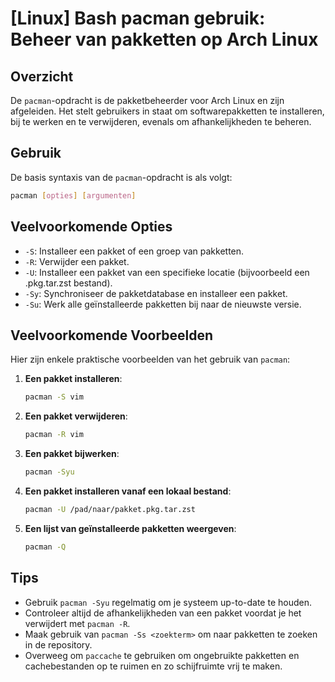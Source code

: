 # [Linux] Bash pacman gebruik: Beheer van pakketten op Arch Linux

## Overzicht
De `pacman`-opdracht is de pakketbeheerder voor Arch Linux en zijn afgeleiden. Het stelt gebruikers in staat om softwarepakketten te installeren, bij te werken en te verwijderen, evenals om afhankelijkheden te beheren.

## Gebruik
De basis syntaxis van de `pacman`-opdracht is als volgt:

```bash
pacman [opties] [argumenten]
```

## Veelvoorkomende Opties
- `-S`: Installeer een pakket of een groep van pakketten.
- `-R`: Verwijder een pakket.
- `-U`: Installeer een pakket van een specifieke locatie (bijvoorbeeld een .pkg.tar.zst bestand).
- `-Sy`: Synchroniseer de pakketdatabase en installeer een pakket.
- `-Su`: Werk alle geïnstalleerde pakketten bij naar de nieuwste versie.

## Veelvoorkomende Voorbeelden
Hier zijn enkele praktische voorbeelden van het gebruik van `pacman`:

1. **Een pakket installeren**:
   ```bash
   pacman -S vim
   ```

2. **Een pakket verwijderen**:
   ```bash
   pacman -R vim
   ```

3. **Een pakket bijwerken**:
   ```bash
   pacman -Syu
   ```

4. **Een pakket installeren vanaf een lokaal bestand**:
   ```bash
   pacman -U /pad/naar/pakket.pkg.tar.zst
   ```

5. **Een lijst van geïnstalleerde pakketten weergeven**:
   ```bash
   pacman -Q
   ```

## Tips
- Gebruik `pacman -Syu` regelmatig om je systeem up-to-date te houden.
- Controleer altijd de afhankelijkheden van een pakket voordat je het verwijdert met `pacman -R`.
- Maak gebruik van `pacman -Ss <zoekterm>` om naar pakketten te zoeken in de repository.
- Overweeg om `paccache` te gebruiken om ongebruikte pakketten en cachebestanden op te ruimen en zo schijfruimte vrij te maken.